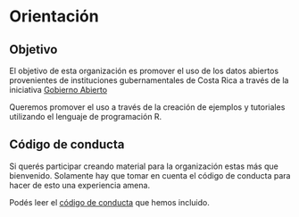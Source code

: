 # Orientación

## Objetivo
El objetivo de esta organización es promover el uso de los datos abiertos provenientes de instituciones gubernamentales de Costa Rica a través de la iniciativa [Gobierno Abierto](http://www.gobiernoabierto.go.cr/)

Queremos promover el uso a través de la creación de ejemplos y tutoriales utilizando el lenguaje de programación R.


## Código de conducta

Si querés participar creando material para la organización estas más que bienvenido. Solamente hay que tomar en cuenta el código de conducta para hacer de esto una experiencia amena. 

Podés leer el [código de conducta](https://github.com/datos-abiertos-cr/orientacion/blob/master/code-of-conduct.md) que hemos incluido.

